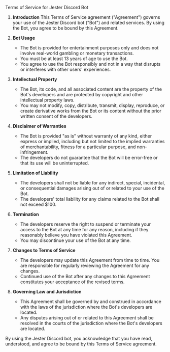 Terms of Service for Jester Discord Bot

1. **Introduction**
   This Terms of Service agreement ("Agreement") governs your use of the Jester Discord bot ("Bot") and related services. By using the Bot, you agree to be bound by this Agreement.

2. **Bot Usage**
   - The Bot is provided for entertainment purposes only and does not involve real-world gambling or monetary transactions.
   - You must be at least 13 years of age to use the Bot.
   - You agree to use the Bot responsibly and not in a way that disrupts or interferes with other users' experiences.

3. **Intellectual Property**
   - The Bot, its code, and all associated content are the property of the Bot's developers and are protected by copyright and other intellectual property laws.
   - You may not modify, copy, distribute, transmit, display, reproduce, or create derivative works from the Bot or its content without the prior written consent of the developers.

4. **Disclaimer of Warranties**
   - The Bot is provided "as is" without warranty of any kind, either express or implied, including but not limited to the implied warranties of merchantability, fitness for a particular purpose, and non-infringement.
   - The developers do not guarantee that the Bot will be error-free or that its use will be uninterrupted.

5. **Limitation of Liability**
   - The developers shall not be liable for any indirect, special, incidental, or consequential damages arising out of or related to your use of the Bot.
   - The developers' total liability for any claims related to the Bot shall not exceed $100.

6. **Termination**
   - The developers reserve the right to suspend or terminate your access to the Bot at any time for any reason, including if they reasonably believe you have violated this Agreement.
   - You may discontinue your use of the Bot at any time.

7. **Changes to Terms of Service**
   - The developers may update this Agreement from time to time. You are responsible for regularly reviewing the Agreement for any changes.
   - Continued use of the Bot after any changes to this Agreement constitutes your acceptance of the revised terms.

8. **Governing Law and Jurisdiction**
   - This Agreement shall be governed by and construed in accordance with the laws of the jurisdiction where the Bot's developers are located.
   - Any disputes arising out of or related to this Agreement shall be resolved in the courts of the jurisdiction where the Bot's developers are located.

By using the Jester Discord bot, you acknowledge that you have read, understood, and agree to be bound by this Terms of Service agreement.
